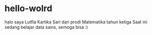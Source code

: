 # hello-wolrd
halo saya Lutfia Kartika Sari dari prodi Matematika tahun ketiga
Saat ini sedang belajar data sains, semoga bisa :)
